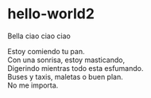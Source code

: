 # hello-world2
Bella ciao ciao ciao

Estoy comiendo tu pan.\
Con una sonrisa, estoy masticando,\
Digerindo mientras todo esta esfumando.\
Buses y taxis, maletas o buen plan.\
No me importa.
